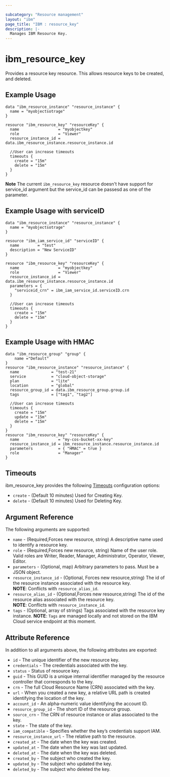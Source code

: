 ```yaml
---

subcategory: "Resource management"
layout: "ibm"
page_title: "IBM : resource_key"
description: |-
  Manages IBM Resource Key.
---
```


# ibm\_resource_key

Provides a resource key resource. This allows resource keys to be created, and deleted.

## Example Usage

```hcl
data "ibm_resource_instance" "resource_instance" {
  name = "myobjectsotrage"
}

resource "ibm_resource_key" "resourceKey" {
  name                 = "myobjectkey"
  role                 = "Viewer"
  resource_instance_id = data.ibm_resource_instance.resource_instance.id

  //User can increase timeouts
  timeouts {
    create = "15m"
    delete = "15m"
  }
}
```

**Note** The current `ibm_resource_key` resource doesn't have support for service_id argument but the service_id can be passesd as one of the parameter.

## Example Usage with serviceID 

```hcl
data "ibm_resource_instance" "resource_instance" {
  name = "myobjectsotrage"
}

resource "ibm_iam_service_id" "serviceID" {
  name        = "test"
  description = "New ServiceID"
}

resource "ibm_resource_key" "resourceKey" {
  name                 = "myobjectkey"
  role                 = "Viewer"
  resource_instance_id = data.ibm_resource_instance.resource_instance.id
  parameters = {
    "serviceid_crn" = ibm_iam_service_id.serviceID.crn
  }

  //User can increase timeouts
  timeouts {
    create = "15m"
    delete = "15m"
  }
}
```
## Example Usage with HMAC 

```hcl
data "ibm_resource_group" "group" {
    name ="Default"
}
resource "ibm_resource_instance" "resource_instance" {
  name              = "test-21"
  service           = "cloud-object-storage"
  plan              = "lite"
  location          = "global"
  resource_group_id = data.ibm_resource_group.group.id
  tags              = ["tag1", "tag2"]
  
  //User can increase timeouts
  timeouts {
    create = "15m"
    update = "15m"
    delete = "15m"
  }
}
resource "ibm_resource_key" "resourceKey" {
  name                 = "my-cos-bucket-xx-key"
  resource_instance_id = ibm_resource_instance.resource_instance.id
  parameters           = { "HMAC" = true }
  role                 = "Manager"
}

```

## Timeouts

ibm_resource_key provides the following [Timeouts](https://www.terraform.io/docs/configuration/resources.html#timeouts) configuration options:

* `create` - (Default 10 minutes) Used for Creating Key.
* `delete` - (Default 10 minutes) Used for Deleting Key.

## Argument Reference

The following arguments are supported:

* `name` - (Required,Forces new resource, string) A descriptive name used to identify a resource key.
* `role` - (Required,Forces new resource, string) Name of the user role. Valid roles are Writer, Reader, Manager, Administrator, Operator, Viewer, Editor.
* `parameters` - (Optional, map) Arbitrary parameters to pass. Must be a JSON object.
* `resource_instance_id` - (Optional, Forces new resource,string) The id of the resource instance associated with the resource key.  
 **NOTE**: Conflicts with `resource_alias_id`.
* `resource_alias_id` - (Optional,Forces new resource,string) The id of the resource alias associated with the resource key.  
 **NOTE**: Conflicts with `resource_instance_id`.
* `tags` - (Optional, array of strings) Tags associated with the resource key instance.
  **NOTE**: `Tags` are managed locally and not stored on the IBM Cloud service endpoint at this moment.

## Attribute Reference

In addition to all arguments above, the following attributes are exported:

* `id` - The unique identifier of the new resource key.
* `credentials` - The credentials associated with the key.
* `status` - Status of resource key.
* `guid` - This GUID is a unique internal identifier managed by the resource controller that corresponds to the key.
* `crn` - The full Cloud Resource Name (CRN) associated with the key.
* `url` - When you created a new key, a relative URL path is created identifying the location of the key.
* `account_id` - An alpha-numeric value identifying the account ID.
* `resource_group_id` - The short ID of the resource group.
* `source_crn` - The CRN of resource instance or alias associated to the key.
* `state` - The state of the key.
* `iam_compatible` - Specifies whether the key’s credentials support IAM.
* `resource_instance_url` - The relative path to the resource.
* `created_at` - The date when the key was created.
* `updated_at` - The date when the key was last updated.
* `deleted_at` - The date when the key was deleted.
* `created_by` - The subject who created the key.
* `updated_by` - The subject who updated the key.
* `deleted_by` - The subject who deleted the key.
